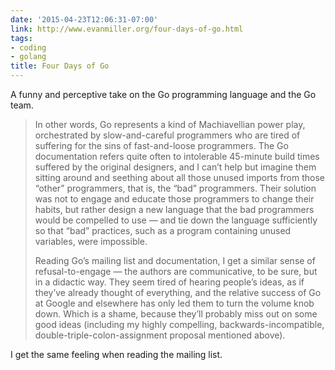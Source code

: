 ```yaml
---
date: '2015-04-23T12:06:31-07:00'
link: http://www.evanmiller.org/four-days-of-go.html
tags:
- coding
- golang
title: Four Days of Go
---
```


A funny and perceptive take on the Go programming language and the Go team.

>In other words, Go represents a kind of Machiavellian power play, orchestrated by slow-and-careful programmers who are tired of suffering for the sins of fast-and-loose programmers. The Go documentation refers quite often to intolerable 45-minute build times suffered by the original designers, and I can’t help but imagine them sitting around and seething about all those unused imports from those “other” programmers, that is, the “bad” programmers. Their solution was not to engage and educate those programmers to change their habits, but rather design a new language that the bad programmers would be compelled to use — and tie down the language sufficiently so that “bad” practices, such as a program containing unused variables, were impossible.
>
>Reading Go’s mailing list and documentation, I get a similar sense of refusal-to-engage — the authors are communicative, to be sure, but in a didactic way. They seem tired of hearing people’s ideas, as if they’ve already thought of everything, and the relative success of Go at Google and elsewhere has only led them to turn the volume knob down. Which is a shame, because they’ll probably miss out on some good ideas (including my highly compelling, backwards-incompatible, double-triple-colon-assignment proposal mentioned above).

I get the same feeling when reading the mailing list.
